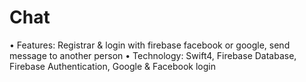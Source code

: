 # Chat

•	Features: Registrar & login with firebase facebook or google, send message to another person
•	Technology: Swift4, Firebase Database, Firebase Authentication, Google & Facebook login
